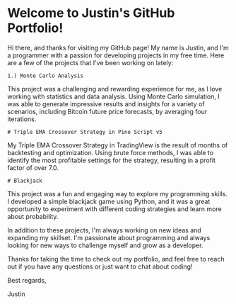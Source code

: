 <html>
  <head>
    <meta charset="UTF-8">
  </head>
  <body>
    <h1>Welcome to Justin's GitHub Portfolio!</h1>
    
Hi there, and thanks for visiting my GitHub page! My name is Justin, and I'm a programmer with a passion for developing projects in my free time. Here are a few of the projects that I've been working on lately:
    

    1.) Monte Carlo Analysis
This project was a challenging and rewarding experience for me, as I love working with statistics and data analysis. Using Monte Carlo simulation, I was able to generate impressive results and insights for a variety of scenarios, including Bitcoin future price forecasts, by averaging four iterations.
    
    
    # Triple EMA Crossover Strategy in Pine Script v5
My Triple EMA Crossover Strategy in TradingView is the result of months of backtesting and optimization. Using brute force methods, I was able to identify the most profitable settings for the strategy, resulting in a profit factor of over 7.0.
    

    # Blackjack
This project was a fun and engaging way to explore my programming skills. I developed a simple blackjack game using Python, and it was a great opportunity to experiment with different coding strategies and learn more about probability.

    
In addition to these projects, I'm always working on new ideas and expanding my skillset. I'm passionate about programming and always looking for new ways to challenge myself and grow as a developer.

Thanks for taking the time to check out my portfolio, and feel free to reach out if you have any questions or just want to chat about coding!

Best regards,

Justin
    
  </body>
</html>
